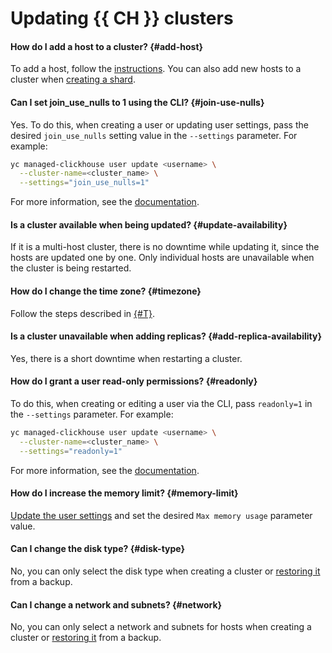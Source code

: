 # Updating {{ CH }} clusters

#### How do I add a host to a cluster? {#add-host}

To add a host, follow the [instructions](../../managed-clickhouse/operations/hosts.md#add-host). You can also add new hosts to a cluster when [creating a shard](../../managed-clickhouse/operations/shards.md#add-shard).

#### Can I set join_use_nulls to 1 using the CLI? {#join-use-nulls}

Yes. To do this, when creating a user or updating user settings, pass the desired `join_use_nulls` setting value in the `--settings` parameter. For example:

```bash
yc managed-clickhouse user update <username> \
  --cluster-name=<cluster_name> \
  --settings="join_use_nulls=1"
```

For more information, see the [documentation](../../managed-clickhouse/operations/cluster-users.md#update-settings).

#### Is a cluster available when being updated? {#update-availability}

If it is a multi-host cluster, there is no downtime while updating it, since the hosts are updated one by one. Only individual hosts are unavailable when the cluster is being restarted.

#### How do I change the time zone? {#timezone}

Follow the steps described in [{#T}](../../managed-clickhouse/operations/update.md#change-clickhouse-config).

#### Is a cluster unavailable when adding replicas? {#add-replica-availability}

Yes, there is a short downtime when restarting a cluster.

#### How do I grant a user read-only permissions? {#readonly}

To do this, when creating or editing a user via the CLI, pass `readonly=1` in the `--settings` parameter. For example:

```bash
yc managed-clickhouse user update <username> \
  --cluster-name=<cluster_name> \
  --settings="readonly=1"
```

For more information, see the [documentation](../../managed-clickhouse/operations/cluster-users.md#update-settings).

#### How do I increase the memory limit? {#memory-limit}

[Update the user settings](../../managed-clickhouse/operations/cluster-users.md#update-settings) and set the desired `Max memory usage` parameter value.

#### Can I change the disk type? {#disk-type}

No, you can only select the disk type when creating a cluster or [restoring it](../../managed-clickhouse/operations/cluster-backups.md#restore) from a backup.

#### Can I change a network and subnets? {#network}

No, you can only select a network and subnets for hosts when creating a cluster or [restoring it](../../managed-clickhouse/operations/cluster-backups.md#restore) from a backup.
